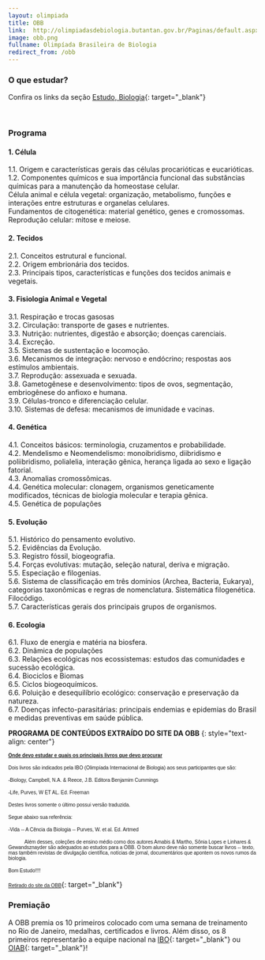```yaml
---
layout: olimpiada
title: OBB
link:  http://olimpiadasdebiologia.butantan.gov.br/Paginas/default.aspx
image: obb.png
fullname: Olimpíada Brasileira de Biologia
redirect_from: /obb
---
```



  
 

### O que estudar?

  
Confira os links da seção [Estudo, Biologia][2]{: target="_blank"}

 

### Programa



#### 1. Célula

  
1.1. Origem e características gerais das células procarióticas e eucarióticas.  
1.2. Componentes químicos e sua importância funcional das substâncias químicas para a manutenção da homeostase celular.  
Célula animal e célula vegetal: organização, metabolismo, funções e interações entre estruturas e organelas celulares.  
Fundamentos de citogenética: material genético, genes e cromossomas.  
Reprodução celular: mitose e meiose.

#### 2. Tecidos

  
2.1. Conceitos estrutural e funcional.  
2.2. Origem embrionária dos tecidos.  
2.3. Principais tipos, características e funções dos tecidos animais e vegetais.

#### 3. Fisiologia Animal e Vegetal

  
3.1. Respiração e trocas gasosas  
3.2. Circulação: transporte de gases e nutrientes.  
3.3. Nutrição: nutrientes, digestão e absorção; doenças carenciais.  
3.4. Excreção.  
3.5. Sistemas de sustentação e locomoção.  
3.6. Mecanismos de integração: nervoso e endócrino; respostas aos estímulos ambientais.  
3.7. Reprodução: assexuada e sexuada.  
3.8. Gametogênese e desenvolvimento: tipos de ovos, segmentação, embriogênese do anfioxo e humana.  
3.9. Células-tronco e diferenciação celular.  
3.10. Sistemas de defesa: mecanismos de imunidade e vacinas.

#### 4. Genética

  
4.1. Conceitos básicos: terminologia, cruzamentos e probabilidade.  
4.2. Mendelismo e Neomendelismo: monoibridismo, diibridismo e poliibridismo, polialelia, interação gênica, herança ligada ao sexo e ligação fatorial.  
4.3. Anomalias cromossômicas.  
4.4. Genética molecular: clonagem, organismos geneticamente modificados, técnicas de biologia molecular e terapia gênica.  
4.5. Genética de populações

#### 5. Evolução

  
5.1. Histórico do pensamento evolutivo.  
5.2. Evidências da Evolução.  
5.3. Registro fóssil, biogeografia.  
5.4. Forças evolutivas: mutação, seleção natural, deriva e migração.  
5.5. Especiação e filogenias.  
5.6. Sistema de classificação em três domínios (Archea, Bacteria, Eukarya), categorias taxonômicas e regras de nomenclatura. Sistemática filogenética. Filocódigo.  
5.7. Características gerais dos principais grupos de organismos.

#### 6. Ecologia

  
6.1. Fluxo de energia e matéria na biosfera.  
6.2. Dinâmica de populações  
6.3. Relações ecológicas nos ecossistemas: estudos das comunidades e sucessão ecológica.  
6.4. Biociclos e Biomas  
6.5. Ciclos biogeoquímicos.  
6.6. Poluição e desequilíbrio ecológico: conservação e preservação da natureza.  
6.7. Doenças infecto-parasitárias: principais endemias e epidemias do Brasil e medidas preventivas em saúde pública.

**PROGRAMA DE CONTEÚDOS EXTRAÍDO DO SITE DA OBB**
{: style="text-align: center"}



**<span style="font-family: Verdana,Geneva,Arial,Sans-serif;font-size: x-small"><span style="text-decoration: underline">Onde devo estudar e quais os principais livros que devo procurar</span></span>**
  
<span style="font-family: Verdana,Geneva,Arial,Sans-serif"><span style="font-size: x-small">Dois livros são indicados pela IBO (Olimpíada Internacional de Biologia) aos seus participantes que são:</span></span>

<span style="font-family: Verdana,Geneva,Arial,Sans-serif"><span style="font-size: x-small">-Biology, Campbell, N.A. &amp; Reece, J.B. Editora Benjamim Cummings</span></span>

<span style="font-family: Verdana,Geneva,Arial,Sans-serif"><span style="font-size: x-small">-Life, Purves, W ET AL. Ed. Freeman</span></span>

<span style="font-family: Verdana,Geneva,Arial,Sans-serif"><span style="font-size: x-small">Destes livros somente o último possui versão traduzida. </span></span>

<span style="font-family: Verdana,Geneva,Arial,Sans-serif"><span style="font-size: x-small">Segue abaixo sua referência:</span></span>

<span style="font-family: Verdana,Geneva,Arial,Sans-serif"><span style="font-size: x-small">-Vida -- A Cência da Biologia -- Purves, W. et al. Ed. Artmed</span></span>

<span style="font-family: Verdana,Geneva,Arial,Sans-serif"><span style="font-size: x-small">            Além desses, coleções de ensino médio como dos autores Amabis &amp; Martho, Sônia Lopes e Linhares &amp;
Gewandsznayder são adequados ao estudos para a OBB. O bom aluno deve não somente buscar livros -- texto, mas também revistas de divulgação científica, notícias de jornal, documentários que apontem os novos rumos da
biologia.</span></span>

<span style="font-family: Verdana,Geneva,Arial,Sans-serif;font-size: x-small">Bom Estudo!!!!</span>


[<span style="text-decoration: underline"><span style="font-family: Verdana,Geneva,Arial,Sans-serif;font-size: x-small">Retirado do site da OBB</span></span>][1]{: target="_blank"}


### Premiação

  
A OBB premia os 10 primeiros colocado com uma semana de treinamento no Rio de Janeiro, medalhas, certificados e livros.  Além disso, os 8 primeiros representarão a equipe nacional na [IBO][3]{: target="_blank"} ou[ OIAB][4]{: target="_blank"}!



[1]: http://www.anbiojovem.org.br/
[2]: http://www.olimpiadascientificas.com/estudo/biologia/
[3]: http://www.olimpiadascientificas.com/olimpiadas/internacionais/ibo/
[4]: http://www.olimpiadascientificas.com/olimpiadas/olimpiadas-de-biologia/oiab/
